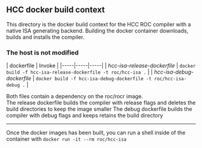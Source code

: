 ## HCC docker build context
This directory is the docker build context for the HCC ROC compiler with a native ISA generating backend.  Building the docker container downloads, builds and installs the compiler.

### The host is not modified
| dockerfile | Invoke |
|-----|-----|-----|
| *hcc-isa-release-dockerfile* | `docker build -f hcc-isa-release-dockerfile -t roc/hcc-isa .` |
| *hcc-isa-debug-dockerfile* | `docker build -f hcc-isa-debug-dockerfile -t roc/hcc-isa-debug .` |

Both files contain a dependency on the roc/rocr image.  
The release dockerfile builds the compiler with release flags and deletes the build directories to keep the image smaller
The debug dockerfile builds the compiler with debug flags and keeps retains the build directory

---

Once the docker images has been built, you can run a shell inside of the container with
`docker run -it --rm roc/hcc-isa`
